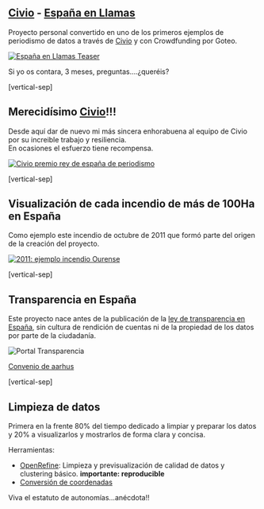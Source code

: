 ## [Civio][civio] - [España en Llamas][eel]<!-- .element: target="_blank" -->

Proyecto personal convertido en uno de los primeros ejemplos de periodismo de datos a través de [Civio][civio]<!-- .element: target="_blank" --> y con Crowdfunding por Goteo. 

[![España en Llamas Teaser][goteo_img] <!-- .element: class="img_60" -->][goteo_img]<!-- .element: target="_blank" -->

Si yo os contara, 3 meses, preguntas....¿queréis?
<!-- .element: class="sm_note_med" -->

[eel]: https://civio.es/espana-en-llamas/mapa-de-incendios-forestales/#explora
[civio]: https://civio.es/
[goteo_url]: https://www.youtube.com/watch?v=azLZx6DBAGU
[goteo_img]: images/goteo.png

[vertical-sep]

## Merecidísimo [Civio][civio_premio_url]<!-- .element: target="_blank" -->!!!

Desde aquí dar de nuevo mi más sincera enhorabuena al equipo de Civio por su increible trabajo y resiliencia. <br>En ocasiones el esfuerzo tiene recompensa.

[![Civio premio rey de españa de periodismo][civio_premio_img] <!-- .element: class="img_40" -->][civio_premio_url]
<!-- .element: target="_blank" -->

[civio_premio_url]: https://civio.es/novedades/2022/06/02/lo-que-queriamos-decir-al-recoger-el-premio-rey-de-espana-y-no-nos-han-dejado/
[civio_premio_img]: images/civio_premio.jpg

[vertical-sep]

## Visualización de cada incendio de más de 100Ha en España

Como ejemplo este incendio de octubre de 2011 que formó parte del origen de la creación del proyecto.

[![2011: ejemplo incendio Ourense][eel_ourense_img] <!-- .element: class="img_60" -->][eel]<!-- .element: target="_blank" -->

[eel]: https://civio.es/espana-en-llamas/mapa-de-incendios-forestales/#explora
[eel_ourense_img]: images/eel_ourense.png

[vertical-sep]

## Transparencia en España

Este proyecto nace antes de la publicación de la [ley de transparencia en España][ley]<!-- .element: target="_blank" -->, sin cultura de rendición de cuentas ni de la propiedad de los datos por parte de la ciudadanía.

![Portal Transparencia][transparencia_img] <!-- .element: class="img_80" -->

[ley]: https://es.wikipedia.org/wiki/Ley_de_Transparencia_(Espa%C3%B1a)
[transparencia_img]: images/portal_transparencia.png

[Convenio de aarhus][aarhus]<!-- .element: target="_blank" class="sm_note_med" -->

[aarhus]: https://aarhus.osce.org/about/aarhus-convention
[ley]: https://es.wikipedia.org/wiki/Ley_de_Transparencia_(Espa%C3%B1a)
[transparencia_img]: images/portal_transparencia.png

[vertical-sep]

## Limpieza de datos

Primera en la frente 80% del tiempo dedicado a limpiar y preparar los datos y 20% a visualizarlos y mostrarlos de forma clara y concisa.

Herramientas:
* [OpenRefine][openRefine]<!-- .element: target="_blank" -->: Limpieza y previsualización de calidad de datos y clustering básico. **importante: reproducible**
* [Conversión de coordenadas][joseguerrero]<!-- .element: target="_blank" -->

[openRefine]: https://openrefine.org/
[joseguerrero]: https://openrefine.org/

Viva el estatuto de autonomías...anécdota!!
<!-- .element: class="sm_note_med" -->